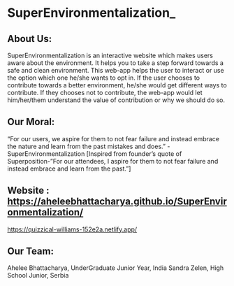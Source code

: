 # SuperEnvironmentalization_

## About Us:
 
SuperEnvironmentalization is an interactive website which makes users aware about the environment. It helps you to take a step forward towards a safe and clean environment. This web-app helps the user to interact or use the option which one he/she wants to opt in. If the user chooses to contribute towards a better environment, he/she would get different ways to contribute. If they chooses not to contribute, the web-app would let him/her/them understand the value of contribution or why we should do so. 
 
## Our Moral:
“For our users, we aspire for them to not fear failure and instead embrace the nature and learn from the past mistakes and does.” - SuperEnvironmentalization
[Inspired from founder’s quote of Superposition-”For our attendees, I aspire for them to not fear failure and instead embrace and learn from the past.”]
 
 ## Website : https://aheleebhattacharya.github.io/SuperEnvironmentalization/
  https://quizzical-williams-152e2a.netlify.app/ 
## Our Team:
Ahelee Bhattacharya, UnderGraduate Junior Year,  India
Sandra Zelen, High School Junior, Serbia
